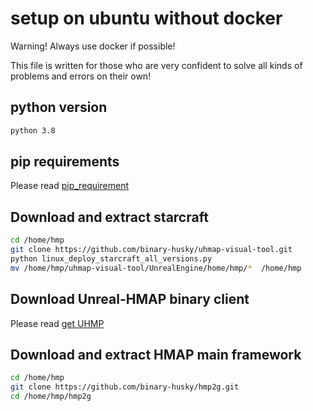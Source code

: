 # setup on ubuntu without docker

Warning! Always use docker if possible! 


This file is written for those who are very confident to solve all kinds of problems and errors on their own!


## python version

``` sh
python 3.8
```
## pip requirements 
Please read [pip_requirement](pip_requirement.md)


## Download and extract starcraft
``` sh
cd /home/hmp
git clone https://github.com/binary-husky/uhmap-visual-tool.git
python linux_deploy_starcraft_all_versions.py
mv /home/hmp/uhmap-visual-tool/UnrealEngine/home/hmp/*  /home/hmp
```

## Download Unreal-HMAP binary client
Please read [get UHMP](use_unreal_hmap.md)
<!-- ## download and extract starcraft and unreal engine
``` sh
cd /home/hmp
git clone https://github.com/binary-husky/uhmap-visual-tool.git
cd /home/hmp/uhmap-visual-tool/
python linux_deploy.py
python linux_deploy_starcraft_all_versions.py
mv /home/hmp/uhmap-visual-tool/UnrealEngine/home/hmp/*  /home/hmp
```  -->

## Download and extract HMAP main framework
``` sh
cd /home/hmp
git clone https://github.com/binary-husky/hmp2g.git
cd /home/hmp/hmp2g
```

